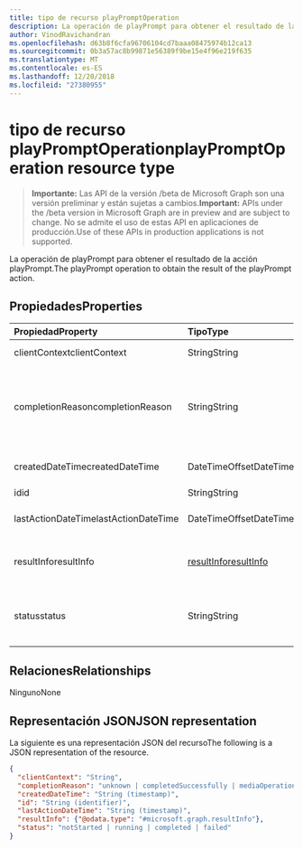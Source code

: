 ```yaml
---
title: tipo de recurso playPromptOperation
description: La operación de playPrompt para obtener el resultado de la acción playPrompt.
author: VinodRavichandran
ms.openlocfilehash: d63b8f6cfa96706104cd7baaa08475974b12ca13
ms.sourcegitcommit: 0b3a57ac8b99871e56389f9be15e4f96e219f635
ms.translationtype: MT
ms.contentlocale: es-ES
ms.lasthandoff: 12/20/2018
ms.locfileid: "27380955"
---
```

# <a name="playpromptoperation-resource-type"></a><span data-ttu-id="f61c6-103">tipo de recurso playPromptOperation</span><span class="sxs-lookup"><span data-stu-id="f61c6-103">playPromptOperation resource type</span></span>

> <span data-ttu-id="f61c6-104">**Importante:** Las API de la versión /beta de Microsoft Graph son una versión preliminar y están sujetas a cambios.</span><span class="sxs-lookup"><span data-stu-id="f61c6-104">**Important:** APIs under the /beta version in Microsoft Graph are in preview and are subject to change.</span></span> <span data-ttu-id="f61c6-105">No se admite el uso de estas API en aplicaciones de producción.</span><span class="sxs-lookup"><span data-stu-id="f61c6-105">Use of these APIs in production applications is not supported.</span></span>

<span data-ttu-id="f61c6-106">La operación de playPrompt para obtener el resultado de la acción playPrompt.</span><span class="sxs-lookup"><span data-stu-id="f61c6-106">The playPrompt operation to obtain the result of the playPrompt action.</span></span>

## <a name="properties"></a><span data-ttu-id="f61c6-107">Propiedades</span><span class="sxs-lookup"><span data-stu-id="f61c6-107">Properties</span></span>

| <span data-ttu-id="f61c6-108">Propiedad</span><span class="sxs-lookup"><span data-stu-id="f61c6-108">Property</span></span>            | <span data-ttu-id="f61c6-109">Tipo</span><span class="sxs-lookup"><span data-stu-id="f61c6-109">Type</span></span>                        | <span data-ttu-id="f61c6-110">Descripción</span><span class="sxs-lookup"><span data-stu-id="f61c6-110">Description</span></span>|
|:--------------------|:----------------------------|:-----------------------------------------------------------------------------------|
| <span data-ttu-id="f61c6-111">clientContext</span><span class="sxs-lookup"><span data-stu-id="f61c6-111">clientContext</span></span>       | <span data-ttu-id="f61c6-112">String</span><span class="sxs-lookup"><span data-stu-id="f61c6-112">String</span></span>                      | <span data-ttu-id="f61c6-113">El contexto de cliente.</span><span class="sxs-lookup"><span data-stu-id="f61c6-113">The client context.</span></span>                                                                |
| <span data-ttu-id="f61c6-114">completionReason</span><span class="sxs-lookup"><span data-stu-id="f61c6-114">completionReason</span></span>    | <span data-ttu-id="f61c6-115">String</span><span class="sxs-lookup"><span data-stu-id="f61c6-115">String</span></span>                      | <span data-ttu-id="f61c6-116">Los valores posibles son: `unknown`, `completedSuccessfully` y `mediaOperationCanceled`.</span><span class="sxs-lookup"><span data-stu-id="f61c6-116">Possible values are: `unknown`, `completedSuccessfully`, `mediaOperationCanceled`.</span></span> |
| <span data-ttu-id="f61c6-117">createdDateTime</span><span class="sxs-lookup"><span data-stu-id="f61c6-117">createdDateTime</span></span>     | <span data-ttu-id="f61c6-118">DateTimeOffset</span><span class="sxs-lookup"><span data-stu-id="f61c6-118">DateTimeOffset</span></span>              | <span data-ttu-id="f61c6-119">La hora de inicio de la operación.</span><span class="sxs-lookup"><span data-stu-id="f61c6-119">The start time of the operation.</span></span>                                                   |
| <span data-ttu-id="f61c6-120">id</span><span class="sxs-lookup"><span data-stu-id="f61c6-120">id</span></span>                  | <span data-ttu-id="f61c6-121">String</span><span class="sxs-lookup"><span data-stu-id="f61c6-121">String</span></span>                      | <span data-ttu-id="f61c6-122">Solo lectura.</span><span class="sxs-lookup"><span data-stu-id="f61c6-122">Read-only.</span></span>                                                                         |
| <span data-ttu-id="f61c6-123">lastActionDateTime</span><span class="sxs-lookup"><span data-stu-id="f61c6-123">lastActionDateTime</span></span>  | <span data-ttu-id="f61c6-124">DateTimeOffset</span><span class="sxs-lookup"><span data-stu-id="f61c6-124">DateTimeOffset</span></span>              | <span data-ttu-id="f61c6-125">Hora de la última acción de la operación.</span><span class="sxs-lookup"><span data-stu-id="f61c6-125">The time of the last action of the operation.</span></span>                                      |
| <span data-ttu-id="f61c6-126">resultInfo</span><span class="sxs-lookup"><span data-stu-id="f61c6-126">resultInfo</span></span>          | [<span data-ttu-id="f61c6-127">resultInfo</span><span class="sxs-lookup"><span data-stu-id="f61c6-127">resultInfo</span></span>](resultInfo.md) | <span data-ttu-id="f61c6-128">La información del resultado.</span><span class="sxs-lookup"><span data-stu-id="f61c6-128">The result information.</span></span> <span data-ttu-id="f61c6-129">Solo lectura.</span><span class="sxs-lookup"><span data-stu-id="f61c6-129">Read-only.</span></span> <span data-ttu-id="f61c6-130">Servidor que se generó.</span><span class="sxs-lookup"><span data-stu-id="f61c6-130">Server generated.</span></span>                               |
| <span data-ttu-id="f61c6-131">status</span><span class="sxs-lookup"><span data-stu-id="f61c6-131">status</span></span>              | <span data-ttu-id="f61c6-132">String</span><span class="sxs-lookup"><span data-stu-id="f61c6-132">String</span></span>                      | <span data-ttu-id="f61c6-133">Los valores posibles son: `notStarted`, `running`, `completed` y `failed`.</span><span class="sxs-lookup"><span data-stu-id="f61c6-133">Possible values are: `notStarted`, `running`, `completed`, `failed`.</span></span>               |

## <a name="relationships"></a><span data-ttu-id="f61c6-134">Relaciones</span><span class="sxs-lookup"><span data-stu-id="f61c6-134">Relationships</span></span>
<span data-ttu-id="f61c6-135">Ninguno</span><span class="sxs-lookup"><span data-stu-id="f61c6-135">None</span></span>

## <a name="json-representation"></a><span data-ttu-id="f61c6-136">Representación JSON</span><span class="sxs-lookup"><span data-stu-id="f61c6-136">JSON representation</span></span>

<span data-ttu-id="f61c6-137">La siguiente es una representación JSON del recurso</span><span class="sxs-lookup"><span data-stu-id="f61c6-137">The following is a JSON representation of the resource.</span></span>

<!-- {
  "blockType": "resource",
  "optionalProperties": [

  ],
  "@odata.type": "microsoft.graph.playPromptOperation"
}-->
```json
{
  "clientContext": "String",
  "completionReason": "unknown | completedSuccessfully | mediaOperationCanceled",
  "createdDateTime": "String (timestamp)",
  "id": "String (identifier)",
  "lastActionDateTime": "String (timestamp)",
  "resultInfo": {"@odata.type": "#microsoft.graph.resultInfo"},
  "status": "notStarted | running | completed | failed"
}
```

<!-- uuid: 8fcb5dbc-d5aa-4681-8e31-b001d5168d79
2015-10-25 14:57:30 UTC -->
<!-- {
  "type": "#page.annotation",
  "description": "playPromptOperation resource",
  "keywords": "",
  "section": "documentation",
  "tocPath": ""
}-->
